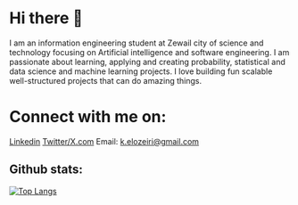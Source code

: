 # Hi there 👋
  I am an information engineering student at Zewail city of science and technology focusing on Artificial intelligence and software engineering. I am passionate about learning, applying and creating probability, statistical and data science and machine learning projects. I love building fun scalable well-structured projects that can do amazing things.
# Connect with me on:
[Linkedin](https://www.linkedin.com/in/kareem-elozeiri-a09657218/)
[Twitter/X.com](https://twitter.com/elozeiri)
Email: k.elozeiri@gmail.com

## Github stats:
[![Top Langs](https://github-readme-stats.vercel.app/api/top-langs/?username=KareemElozeiri&layout=compact)](https://github.com/KareemElozeiri)


